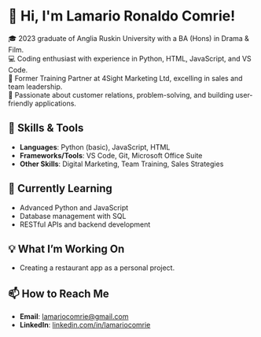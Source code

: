 # 👋 Hi, I'm Lamario Ronaldo Comrie!
🎓 2023 graduate of Anglia Ruskin University with a BA (Hons) in Drama & Film.  
💻 Coding enthusiast with experience in Python, HTML, JavaScript, and VS Code.  
💼 Former Training Partner at 4Sight Marketing Ltd, excelling in sales and team leadership.  
🎯 Passionate about customer relations, problem-solving, and building user-friendly applications.

## 🚀 Skills & Tools
- **Languages**: Python (basic), JavaScript, HTML
- **Frameworks/Tools**: VS Code, Git, Microsoft Office Suite
- **Other Skills**: Digital Marketing, Team Training, Sales Strategies

## 🌱 Currently Learning
- Advanced Python and JavaScript
- Database management with SQL
- RESTful APIs and backend development
 
## 💡 What I’m Working On
- Creating a restaurant app as a personal project.

## 📫 How to Reach Me
- **Email**: [lamariocomrie@gmail.com](mailto:lamariocomrie@gmail.com)
- **LinkedIn**: [linkedin.com/in/lamariocomrie](https://www.linkedin.com/in/lamariocomrie)
 

<!---
LamarioComrie/LamarioComrie is a ✨ special ✨ repository because its `README.md` (this file) appears on your GitHub profile.
You can click the Preview link to take a look at your changes.
--->
